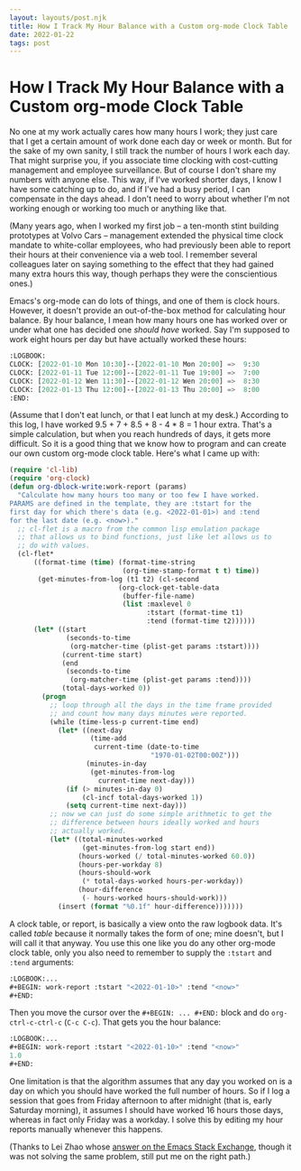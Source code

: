 ```yaml
---
layout: layouts/post.njk
title: How I Track My Hour Balance with a Custom org-mode Clock Table
date: 2022-01-22
tags: post
---
```


# How I Track My Hour Balance with a Custom org-mode Clock Table

No one at my work actually cares how many hours I work; they just care that I get a certain amount of work done each day or week or month. But for the sake of my own sanity, I still track the number of hours I work each day. That might surprise you, if you associate time clocking with cost-cutting management and employee surveillance. But of course I don't share my numbers with anyone else. This way, if I've worked shorter days, I know I have some catching up to do, and if I've had a busy period, I can compensate in the days ahead. I don't need to worry about whether I'm not working enough or working too much or anything like that.

(Many years ago, when I worked my first job – a ten-month stint building prototypes at Volvo Cars – management extended the physical time clock mandate to white-collar employees, who had previously been able to report their hours at their convenience via a web tool. I remember several colleagues later on saying something to the effect that they had gained many extra hours this way, though perhaps they were the conscientious ones.)

Emacs's org-mode can do lots of things, and one of them is clock hours. However, it doesn't provide an out-of-the-box method for calculating hour balance. By hour balance, I mean how many hours one has worked over or under what one has decided one _should have_ worked. Say I'm supposed to work eight hours per day but have actually worked these hours:

```lisp
:LOGBOOK:
CLOCK: [2022-01-10 Mon 10:30]--[2022-01-10 Mon 20:00] =>  9:30
CLOCK: [2022-01-11 Tue 12:00]--[2022-01-11 Tue 19:00] =>  7:00
CLOCK: [2022-01-12 Wen 11:30]--[2022-01-12 Wen 20:00] =>  8:30
CLOCK: [2022-01-13 Thu 12:00]--[2022-01-13 Thu 20:00] =>  8:00
:END:
```

(Assume that I don't eat lunch, or that I eat lunch at my desk.) According to this log, I have worked 9.5 + 7 + 8.5 + 8 - 4 \* 8 = 1 hour extra. That's a simple calculation, but when you reach hundreds of days, it gets more difficult. So it is a good thing that we know how to program and can create our own custom org-mode clock table. Here's what I came up with:

```lisp
(require 'cl-lib)
(require 'org-clock)
(defun org-dblock-write:work-report (params)
  "Calculate how many hours too many or too few I have worked.
PARAMS are defined in the template, they are :tstart for the
first day for which there's data (e.g. <2022-01-01>) and :tend
for the last date (e.g. <now>)."
  ;; cl-flet is a macro from the common lisp emulation package
  ;; that allows us to bind functions, just like let allows us to
  ;; do with values.
  (cl-flet*
      ((format-time (time) (format-time-string
                            (org-time-stamp-format t t) time))
       (get-minutes-from-log (t1 t2) (cl-second
                           (org-clock-get-table-data
                            (buffer-file-name)
                            (list :maxlevel 0
                                  :tstart (format-time t1)
                                  :tend (format-time t2))))))
      (let* ((start
              (seconds-to-time
               (org-matcher-time (plist-get params :tstart))))
             (current-time start)
             (end
              (seconds-to-time
               (org-matcher-time (plist-get params :tend))))
             (total-days-worked 0))
        (progn
          ;; loop through all the days in the time frame provided
          ;; and count how many days minutes were reported.
          (while (time-less-p current-time end)
            (let* ((next-day
                    (time-add
                     current-time (date-to-time
                                   "1970-01-02T00:00Z")))
                   (minutes-in-day
                    (get-minutes-from-log
                      current-time next-day)))
              (if (> minutes-in-day 0)
                  (cl-incf total-days-worked 1))
              (setq current-time next-day)))
          ;; now we can just do some simple arithmetic to get the
          ;; difference between hours ideally worked and hours
          ;; actually worked.
          (let* ((total-minutes-worked
                  (get-minutes-from-log start end))
                 (hours-worked (/ total-minutes-worked 60.0))
                 (hours-per-workday 8)
                 (hours-should-work
                  (* total-days-worked hours-per-workday))
                 (hour-difference
                  (- hours-worked hours-should-work)))
            (insert (format "%0.1f" hour-difference)))))))
```

A clock table, or report, is basically a view onto the raw logbook data. It's called _table_ because it normally takes the form of one; mine doesn't, but I will call it that anyway. You use this one like you do any other org-mode clock table, only you also need to remember to supply the `:tstart` and `:tend` arguments:

```lisp
:LOGBOOK:...
#+BEGIN: work-report :tstart "<2022-01-10>" :tend "<now>"
#+END:
```

Then you move the cursor over the `#+BEGIN: ... #+END:` block and do `org-ctrl-c-ctrl-c` (`C-c C-c`). That gets you the hour balance:

```lisp
:LOGBOOK:...
#+BEGIN: work-report :tstart "<2022-01-10>" :tend "<now>"
1.0
#+END:
```

One limitation is that the algorithm assumes that any day you worked on is a day on which you should have worked the full number of hours. So if I log a session that goes from Friday afternoon to after midnight (that is, early Saturday morning), it assumes I should have worked 16 hours those days, whereas in fact only Friday was a workday. I solve this by editing my hour reports manually whenever this happens.

(Thanks to Lei Zhao whose [answer on the Emacs Stack Exchange](https://emacs.stackexchange.com/a/59239), though it was not solving the same problem, still put me on the right path.)
